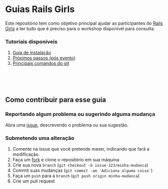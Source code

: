 # Guias Rails Girls

Este repositório tem como objetivo principal ajudar as participantes do [Rails Girls](railsgirls.com.br) a ter tudo que é preciso para o workshop disponível para consulta.

### Tutoriais disponíveis

1. [Guia de instalação](instalacao/README.md)
2. [Próximos passos (pós evento)](proximos-passos.md)
3. [Principais comandos do git](git.md)

<br><br><br>

## Como contribuir para esse guia

### Reportando algum problema ou sugerindo alguma mudança

Abra uma [issue](https://github.com/RailsGirls-SP/guia-instalacao/issues/new), descrevendo o problema ou sua sugestão.

### Submetendo uma alteração

1. Comente na issue que você pretende mexer, indicando que fará a modificação.
1. Faça um [fork](https://github.com/RailsGirls-SP/guides/fork) e clone o repositório em sua máquina
1. Crie sua nova `branch` (`git checkout -b issue-123/minha-mudanca`)
1. Commit suas mudanças (`git commit -am 'Adiciona alguma coisa'`)
1. Faça um `push` para a `branch` (`git push origin minha-mudanca`)
1. Crie um pull request
